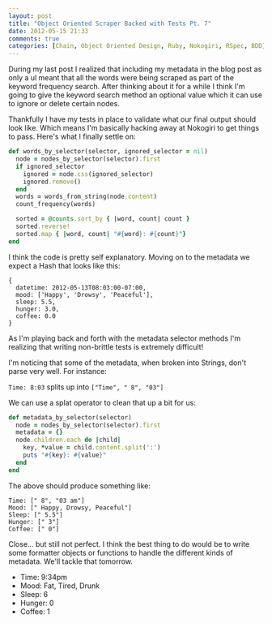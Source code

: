 ```yaml
---
layout: post
title: "Object Oriented Scraper Backed with Tests Pt. 7"
date: 2012-05-15 21:33
comments: true
categories: [Chain, Object Oriented Design, Ruby, Nokogiri, RSpec, BDD] 
---
```


During my last post I realized that including my metadata in the blog post as only a ul meant that all the words were being scraped as part of the keyword frequency search. After thinking about it for a while I think I'm going to give the keyword search method an optional value which it can use to ignore or delete certain nodes.

Thankfully I have my tests in place to validate what our final output should look like. Which means I'm basically hacking away at Nokogiri to get things to pass. Here's what I finally settle on:

```ruby
def words_by_selector(selector, ignored_selector = nil)
  node = nodes_by_selector(selector).first
  if ignored_selector
    ignored = node.css(ignored_selector)
    ignored.remove()
  end
  words = words_from_string(node.content)
  count_frequency(words)

  sorted = @counts.sort_by { |word, count| count }
  sorted.reverse!
  sorted.map { |word, count| "#{word}: #{count}"}
end
```

I think the code is pretty self explanatory. Moving on to the metadata we expect a Hash that looks like this:

```
{
  datetime: 2012-05-13T08:03:00-07:00,
  mood: ['Happy', 'Drowsy', 'Peaceful'],
  sleep: 5.5,
  hunger: 3.0,
  coffee: 0.0
}
```

As I'm playing back and forth with the metadata selector methods I'm realizing that writing non-brittle tests is extremely difficult!

I'm noticing that some of the metadata, when broken into Strings, don't parse very well. For instance:

`Time: 8:03` splits up into `["Time", " 8", "03"]`

We can use a splat operator to clean that up a bit for us:

```ruby
def metadata_by_selector(selector)
  node = nodes_by_selector(selector).first
  metadata = {}
  node.children.each do |child|
    key, *value = child.content.split(':')
    puts "#{key}: #{value}"
  end      
end
```

The above should produce something like:

```
Time: [" 8", "03 am"]
Mood: [" Happy, Drowsy, Peaceful"]
Sleep: [" 5.5"]
Hunger: [" 3"]
Coffee: [" 0"]
```

Close... but still not perfect. I think the best thing to do would be to write some formatter objects or functions to handle the different kinds of metadata. We'll tackle that tomorrow.

- Time: 9:34pm
- Mood: Fat, Tired, Drunk
- Sleep: 6
- Hunger: 0
- Coffee: 1